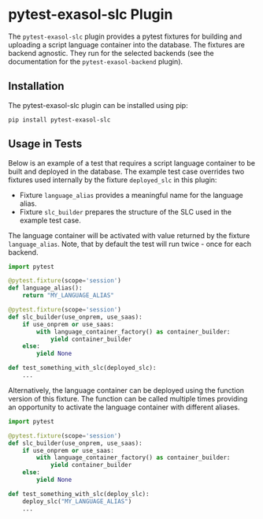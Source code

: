 # pytest-exasol-slc Plugin

The `pytest-exasol-slc` plugin provides a pytest fixtures for building and uploading a script language container
into the database. The fixtures are backend agnostic. They run for the selected backends
(see the documentation for the `pytest-exasol-backend` plugin).

## Installation

The pytest-exasol-slc plugin can be installed using pip:

```shell
pip install pytest-exasol-slc
```

## Usage in Tests

Below is an example of a test that requires a script language container to be built and deployed in the database.
The example test case overrides two fixtures used internally by the fixture `deployed_slc` in this plugin:
* Fixture `language_alias` provides a meaningful name for the language alias.
* Fixture `slc_builder` prepares the structure of the SLC used in the example test case.

The language container will be activated with value returned by the fixture `language_alias`.
Note, that by default the test will run twice - once for each backend.

```python
import pytest

@pytest.fixture(scope='session')
def language_alias():
    return "MY_LANGUAGE_ALIAS"

@pytest.fixture(scope='session')
def slc_builder(use_onprem, use_saas):
    if use_onprem or use_saas:
        with language_container_factory() as container_builder:
            yield container_builder
    else:
        yield None

def test_something_with_slc(deployed_slc):
    ...
```

Alternatively, the language container can be deployed using the function version of this fixture. The function
can be called multiple times providing an opportunity to activate the language container with different
aliases.

```python
import pytest

@pytest.fixture(scope='session')
def slc_builder(use_onprem, use_saas):
    if use_onprem or use_saas:
        with language_container_factory() as container_builder:
            yield container_builder
    else:
        yield None

def test_something_with_slc(deploy_slc):
    deploy_slc("MY_LANGUAGE_ALIAS")
    ...
```
